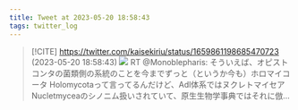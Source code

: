 ```yaml
---
title: Tweet at 2023-05-20 18:58:43
tags: twitter_log
---
```


> [!CITE] https://twitter.com/kaisekiriu/status/1659861198685470723 (2023-05-20 18:58:43)
> ![](https://twitter.com/kaisekiriu/status/1659861198685470723)
> RT @Monoblepharis: そういえば、オピストコンタの菌類側の系統のことを今までずっと（というか今も）ホロマイコータ Holomycotaって言ってるんだけど、Adl体系ではヌクレトマイセア Nucletmyceaのシノニム扱いされていて、原生生物学事典ではそれに倣…
